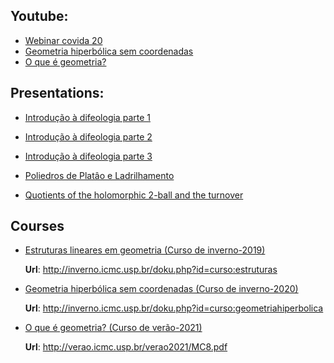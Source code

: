 ## Youtube: 

- [Webinar covida 20](https://www.youtube.com/channel/UCPGlAyWJqK37uXlRJ4nlP4g) 
- [Geometria hiperbólica sem coordenadas](https://www.youtube.com/playlist?list=PLB2CI4e5fuMKAkyiH9xN9cci50G3BcJ-I)
- [O que é geometria?](https://www.youtube.com/playlist?list=PLB2CI4e5fuMKxJG2M2LvVp4bFhGC0bXxq)

## Presentations:

-   [Introdução à difeologia parte 1](https://www.youtube.com/watch?v=ZgoPWoQaxm8)
-   [Introdução à difeologia parte 2](https://www.youtube.com/watch?v=fvQ6Wm_cYug)
-   [Introdução à difeologia parte 3](https://www.youtube.com/watch?v=MfzYQ_g5Gw8)
-   [Poliedros de Platâo e Ladrilhamento](https://www.youtube.com/watch?v=PfBgpT3MzMM)

-   [Quotients of the holomorphic 2-ball and the turnover](https://www.youtube.com/watch?v=t521WWqbu7I&t=21s)

## Courses

- [Estruturas lineares em geometria (Curso de inverno-2019)](classicalgeometry.md)

  **Url**: http://inverno.icmc.usp.br/doku.php?id=curso:estruturas

- [Geometria hiperbólica sem coordenadas (Curso de inverno-2020)](classicalgeometry.md)

  **Url**: http://inverno.icmc.usp.br/doku.php?id=curso:geometriahiperbolica

- [O que é geometria? (Curso de verão-2021)](oqehgeometria.md)

  **Url**: http://verao.icmc.usp.br/verao2021/MC8.pdf

